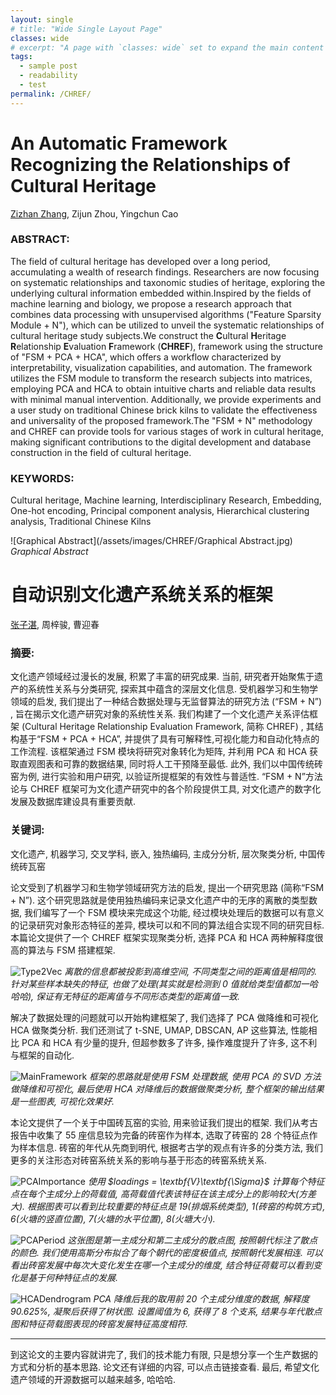 ```yaml
---
layout: single
# title: "Wide Single Layout Page"
classes: wide
# excerpt: "A page with `classes: wide` set to expand the main content's width."
tags: 
  - sample post
  - readability
  - test
permalink: /CHREF/
---
```


# **An Automatic Framework Recognizing the Relationships of Cultural Heritage**
[Zizhan Zhang](/), Zijun Zhou, Yingchun Cao

### **ABSTRACT**: 
The field of cultural heritage has developed over a long period, accumulating a wealth of research findings. Researchers are now focusing on systematic relationships and taxonomic studies of heritage, exploring the underlying cultural information embedded within.Inspired by the fields of machine learning and biology, we propose a research approach that combines data processing with unsupervised algorithms ("Feature Sparsity Module + N"), which can be utilized to unveil the systematic relationships of cultural heritage study subjects.We construct the **C**ultural **H**eritage **R**elationship **E**valuation **F**ramework (**CHREF**), framework using the structure of "FSM + PCA + HCA", which offers a workflow characterized by interpretability, visualization capabilities, and automation. The framework utilizes the FSM module to transform the research subjects into matrices, employing PCA and HCA to obtain intuitive charts and reliable data results with minimal manual intervention. Additionally, we provide experiments and a user study on traditional Chinese brick kilns to validate the effectiveness and universality of the proposed framework.The "FSM + N" methodology and CHREF can provide tools for various stages of work in cultural heritage, making significant contributions to the digital development and database construction in the field of cultural heritage.
### **KEYWORDS**:
Cultural heritage, Machine learning, Interdisciplinary Research, Embedding, One-hot encoding, Principal component analysis, Hierarchical clustering analysis, Traditional Chinese Kilns

![Graphical Abstract](/assets/images/CHREF/Graphical Abstract.jpg)
*Graphical Abstract*

# **自动识别文化遗产系统关系的框架**
[张子湛](/), 周梓骏, 曹迎春

### **摘要**:
文化遗产领域经过漫长的发展, 积累了丰富的研究成果. 当前, 研究者开始聚焦于遗产的系统性关系与分类研究, 探索其中蕴含的深层文化信息. 受机器学习和生物学领域的启发, 我们提出了一种结合数据处理与无监督算法的研究方法 (“FSM + N”) , 旨在揭示文化遗产研究对象的系统性关系. 我们构建了一个文化遗产关系评估框架 (Cultural Heritage Relationship Evaluation Framework, 简称 CHREF) , 其结构基于“FSM + PCA + HCA”, 并提供了具有可解释性,可视化能力和自动化特点的工作流程. 该框架通过 FSM 模块将研究对象转化为矩阵, 并利用 PCA 和 HCA 获取直观图表和可靠的数据结果, 同时将人工干预降至最低. 此外, 我们以中国传统砖窑为例, 进行实验和用户研究, 以验证所提框架的有效性与普适性. “FSM + N”方法论与 CHREF 框架可为文化遗产研究中的各个阶段提供工具, 对文化遗产的数字化发展及数据库建设具有重要贡献.
### **关键词**:
文化遗产, 机器学习, 交叉学科, 嵌入, 独热编码, 主成分分析, 层次聚类分析, 中国传统砖瓦窑



论文受到了机器学习和生物学领域研究方法的启发, 提出一个研究思路 (简称“FSM + N”). 这个研究思路就是使用独热编码来记录文化遗产中的无序的离散的类型数据, 我们编写了一个 FSM 模块来完成这个功能, 经过模块处理后的数据可以有意义的记录研究对象形态特征的差异, 模块可以和不同的算法组合实现不同的研究目标. 本篇论文提供了一个 CHREF 框架实现聚类分析, 选择 PCA 和 HCA 两种解释度很高的算法与 FSM 搭建框架. 

![Type2Vec](/assets/images/CHREF/type2vec.jpg)
*离散的信息都被投影到高维空间, 不同类型之间的距离值是相同的. 针对某些样本缺失的特征, 也做了处理(其实就是检测到 0 值就给类型值都加一哈哈哈), 保证有无特征的距离值与不同形态类型的距离值一致.*

解决了数据处理的问题就可以开始构建框架了, 我们选择了 PCA 做降维和可视化 HCA 做聚类分析. 我们还测试了 t-SNE, UMAP, DBSCAN, AP 这些算法, 性能相比 PCA 和 HCA 有少量的提升, 但超参数多了许多, 操作难度提升了许多, 这不利与框架的自动化. 

![MainFramework](/assets/images/CHREF/main_framework.jpg)
*框架的思路就是使用 FSM 处理数据, 使用 PCA 的 SVD 方法做降维和可视化, 最后使用 HCA 对降维后的数据做聚类分析, 整个框架的输出结果是一些图表, 可视化效果好.*

本论文提供了一个关于中国砖瓦窑的实验, 用来验证我们提出的框架. 我们从考古报告中收集了 55 座信息较为完备的砖窑作为样本, 选取了砖窑的 28 个特征点作为样本信息. 砖窑的年代从先商到明代, 根据考古学的观点有许多的分类方法, 我们更多的关注形态对砖窑系统关系的影响与基于形态的砖窑系统关系.

![PCAImportance](assets/images/CHREF/pca_importance.jpg)
*使用 $loadings = \textbf{V}\textbf{\Sigma}$ 计算每个特征点在每个主成分上的荷载值, 高荷载值代表该特征在该主成分上的影响较大(方差大). 根据图表可以看到比较重要的特征点是 19(排烟系统类型), 1(砖窑的构筑方式), 6(火塘的竖直位置), 7(火塘的水平位置), 8(火塘大小).*

![PCAPeriod](assets/images/CHREF/pca_period.jpg)
*这张图是第一主成分和第二主成分的散点图, 按照朝代标注了散点的颜色. 我们使用高斯分布拟合了每个朝代的密度极值点, 按照朝代发展相连. 可以看出砖窑发展中每次大变化发生在哪一个主成分的维度, 结合特征荷载可以看到变化是基于何种特征点的发展.*

![HCADendrogram](assets/images/CHREF/hca_dendrogram.jpg)
*PCA 降维后我的取用前 20 个主成分维度的数据, 解释度 90.625%, 凝聚后获得了树状图. 设置阈值为 6, 获得了 8 个支系, 结果与年代散点图和特征荷载图表现的砖窑发展特征高度相符.*

---
到这论文的主要内容就讲完了, 我们的技术能力有限, 只是想分享一个生产数据的方式和分析的基本思路. 论文还有详细的内容, 可以点击链接查看. 最后, 希望文化遗产领域的开源数据可以越来越多, 哈哈哈.
